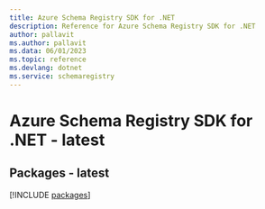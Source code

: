 ```yaml
---
title: Azure Schema Registry SDK for .NET
description: Reference for Azure Schema Registry SDK for .NET
author: pallavit
ms.author: pallavit
ms.data: 06/01/2023
ms.topic: reference
ms.devlang: dotnet
ms.service: schemaregistry
---
```

# Azure Schema Registry SDK for .NET - latest
## Packages - latest
[!INCLUDE [packages](schema-registry-index.md)]